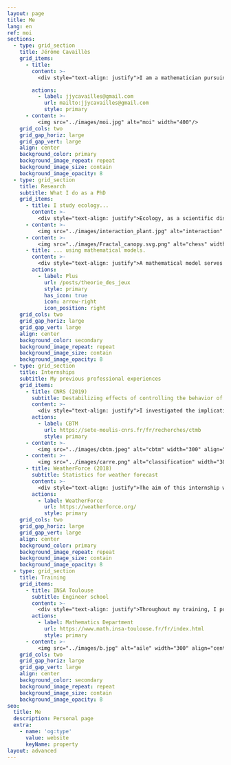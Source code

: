 ```yaml
---
layout: page
title: Me
lang: en
ref: moi
sections:
  - type: grid_section
    title: Jérôme Cavaillès
    grid_items:
      - title: 
        content: >-
          <div style="text-align: justify">I am a mathematician pursuing a Ph.D. in biology/ecology. I develop mathematical models to understand how ecosystems are structured to cope with environmental changes. <br/> My ultimate goal is to contribute to a transdisciplinary theory of systems in changing environments. My approach involves solving specific puzzles within relevant fields like ecology, ideally with practical applications for everyday life. Step by step, I aim to assimilate different concepts, such as disturbances or self-regulations, into a more general formal framework.</div>

        actions:
          - label: jjycavailles@gmail.com
            url: mailto:jjycavailles@gmail.com
            style: primary
      - content: >-
          <img src="../images/moi.jpg" alt="moi" width="400"/>
    grid_cols: two
    grid_gap_horiz: large
    grid_gap_vert: large
    align: center
    background_color: primary
    background_image_repeat: repeat
    background_image_size: contain
    background_image_opacity: 8
  - type: grid_section
    title: Research
    subtitle: What I do as a PhD
    grid_items:
      - title: I study ecology...
        content: >-
          <div style="text-align: justify">Ecology, as a scientific discipline, explores the interactions among living beings within their environments. My particular interest lies in understanding how individuals organize themselves in response to environmental changes. This involves exploring the dynamic relationships between organisms and their surroundings, with a focus on adaptation strategies and the resilience of ecological systems in the face of changing environmental conditions.</div>
      - content: >-
          <img src="../images/interaction_plant.jpg" alt="interaction" width="400" align="left"> 
      - content: >-
          <img src="../images/Fractal_canopy.svg.png" alt="chess" width="300" align="right"> 
      - title: ... using mathematical models.
        content: >-
          <div style="text-align: justify">A mathematical model serves as an abstract representation of a tangible system, employing mathematical concepts and language. It aids in explaining the system, examining the impacts of various components, and making predictions about its behavior. <br/>I utilize various forms of models, including game theory and dynamical systems. Additionally, I have a keen interest in exploring other types of models such as information theory, network theory, decision theory, control theory, and category theory.</div>
        actions:
          - label: Plus
            url: /posts/theorie_des_jeux
            style: primary
            has_icon: true
            icon: arrow-right
            icon_position: right
    grid_cols: two
    grid_gap_horiz: large
    grid_gap_vert: large
    align: center
    background_color: secondary
    background_image_repeat: repeat
    background_image_size: contain
    background_image_opacity: 8
  - type: grid_section
    title: Internships
    subtitle: My previous professional experiences
    grid_items:
      - title: CNRS (2019)
        subtitle: Destabilizing effects of controlling the behavior of ecosystems
        content: >-
          <div style="text-align: justify">I investigated the implications of human intervention in stabilizing ecosystem dynamics, exploring the possibility that certain interventions, particularly the reduction of common stability measures like temporal variability, may inadvertently increase the risk of extreme events, such as ecosystem collapse.</div>
        actions:
          - label: CBTM
            url: https://sete-moulis-cnrs.fr/fr/recherches/ctmb
            style: primary
      - content: >-
          <img src="../images/cbtm.jpeg" alt="cbtm" width="300" align="left"> 
      - content: >-
          <img src="../images/carre.png" alt="classification" width="300" align="right"> 
      - title: WeatherForce (2018)
        subtitle: Statistics for weather forecast
        content: >-
          <div style="text-align: justify">The aim of this internship was to study the classification in time regimes and its implications for business applications. This involved developing tools specifically designed for daily classification and assessing their impact on user variables.</div>
        actions:
          - label: WeatherForce
            url: https://weatherforce.org/
            style: primary
    grid_cols: two
    grid_gap_horiz: large
    grid_gap_vert: large
    align: center
    background_color: primary
    background_image_repeat: repeat
    background_image_size: contain
    background_image_opacity: 8
  - type: grid_section
    title: Training
    grid_items:
      - title: INSA Toulouse
        subtitle: Engineer school
        content: >-
          <div style="text-align: justify">Throughout my training, I primarily developed my skills in modeling, simulation, and optimization. On the right, you can observe a simulation conducted in fluid mechanics, displaying the pressure above an airplane wing.</div>
        actions:
          - label: Mathematics Department
            url: https://www.math.insa-toulouse.fr/fr/index.html
            style: primary
      - content: >-
          <img src="../images/b.jpg" alt="aile" width="300" align="center"/>
    grid_cols: two
    grid_gap_horiz: large
    grid_gap_vert: large
    align: center
    background_color: secondary
    background_image_repeat: repeat
    background_image_size: contain
    background_image_opacity: 8
seo:
  title: Me
  description: Personal page
  extra:
    - name: 'og:type'
      value: website
      keyName: property
layout: advanced
---
```



<!-- Global site tag (gtag.js) - Google Analytics -->
<script async src="https://www.googletagmanager.com/gtag/js?id=G-VPTWJKGKTG"></script>
<script>
  window.dataLayer = window.dataLayer || [];
  function gtag(){dataLayer.push(arguments);}
  gtag('js', new Date());

  gtag('config', 'G-VPTWJKGKTG');
</script>
